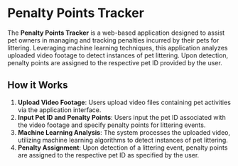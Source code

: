 # Penalty Points Tracker

The **Penalty Points Tracker** is a web-based application designed to assist pet owners in managing and tracking penalties incurred by their pets for littering. Leveraging machine learning techniques, this application analyzes uploaded video footage to detect instances of pet littering. Upon detection, penalty points are assigned to the respective pet ID provided by the user.


## How it Works

1. **Upload Video Footage**: Users upload video files containing pet activities via the application interface.
2. **Input Pet ID and Penalty Points**: Users input the pet ID associated with the video footage and specify penalty points for littering events.
3. **Machine Learning Analysis**: The system processes the uploaded video, utilizing machine learning algorithms to detect instances of pet littering.
4. **Penalty Assignment**: Upon detection of a littering event, penalty points are assigned to the respective pet ID as specified by the user.


